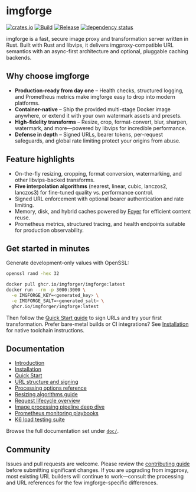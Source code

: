# imgforge

[![crates.io](https://img.shields.io/crates/v/imgforge.svg)](https://crates.io/crates/imgforge)
[![Build](https://github.com/ImgForger/imgforge/actions/workflows/build.yml/badge.svg)](https://github.com/ImgForger/imgforge/actions/workflows/build.yml)
[![Release](https://github.com/ImgForger/imgforge/actions/workflows/release.yml/badge.svg)](https://github.com/ImgForger/imgforge/actions/workflows/release.yml)
[![dependency status](https://deps.rs/repo/github/ImgForger/imgforge/status.svg)](https://deps.rs/repo/github/ImgForger/imgforge)

imgforge is a fast, secure image proxy and transformation server written in Rust. Built with Rust and libvips, it delivers imgproxy-compatible URL semantics with an async-first architecture and optional, pluggable caching backends.

## Why choose imgforge

- **Production-ready from day one** – Health checks, structured logging, and Prometheus metrics make imgforge easy to drop into modern platforms.
- **Container-native** – Ship the provided multi-stage Docker image anywhere, or extend it with your own watermark assets and presets.
- **High-fidelity transforms** – Resize, crop, format-convert, blur, sharpen, watermark, and more—powered by libvips for incredible performance.
- **Defense in depth** – Signed URLs, bearer tokens, per-request safeguards, and global rate limiting protect your origins from abuse.

## Feature highlights

- On-the-fly resizing, cropping, format conversion, watermarking, and other libvips-backed transforms.
- **Five interpolation algorithms** (nearest, linear, cubic, lanczos2, lanczos3) for fine-tuned quality vs. performance control.
- Signed URL enforcement with optional bearer authentication and rate limiting.
- Memory, disk, and hybrid caches powered by [Foyer](https://foyer-rs.github.io/foyer/) for efficient content reuse.
- Prometheus metrics, structured tracing, and health endpoints suitable for production observability.

## Get started in minutes

Generate development-only values with OpenSSL:

```bash
openssl rand -hex 32
```

```bash
docker pull ghcr.io/imgforger/imgforge:latest
docker run --rm -p 3000:3000 \
  -e IMGFORGE_KEY=<generated_key> \
  -e IMGFORGE_SALT=<generated_salt> \
  ghcr.io/imgforger/imgforge:latest
```

Then follow the [Quick Start guide](doc/2_quick_start.md) to sign URLs and try your first transformation. Prefer bare-metal builds or CI integrations? See [Installation](doc/1_installation.md) for native toolchain instructions.

## Documentation

- [Introduction](doc/introduction.md)
- [Installation](doc/1_installation.md)
- [Quick Start](doc/2_quick_start.md)
- [URL structure and signing](doc/4_url_structure.md)
- [Processing options reference](doc/5_processing_options.md)
- [Resizing algorithms guide](doc/13_resizing_algorithms.md)
- [Request lifecycle overview](doc/6_request_lifecycle.md)
- [Image processing pipeline deep dive](doc/12_image_processing_pipeline.md)
- [Prometheus monitoring playbooks](doc/11_prometheus_monitoring.md)
- [K6 load testing suite](loadtest/README.md)

Browse the full documentation set under [`doc/`](doc/).

## Community

Issues and pull requests are welcome. Please review the [contributing guide](CONTRIBUTING.md) before submitting significant changes. If you are upgrading from imgproxy, most existing URL builders will continue to work—consult the processing and URL references for the few imgforge-specific differences.
